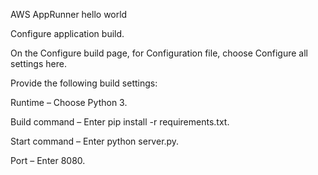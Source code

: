 AWS AppRunner hello world


Configure application build.

On the Configure build page, for Configuration file, choose Configure all settings here.

Provide the following build settings:

Runtime – Choose Python 3.

Build command – Enter pip install -r requirements.txt.

Start command – Enter python server.py.

Port – Enter 8080.
